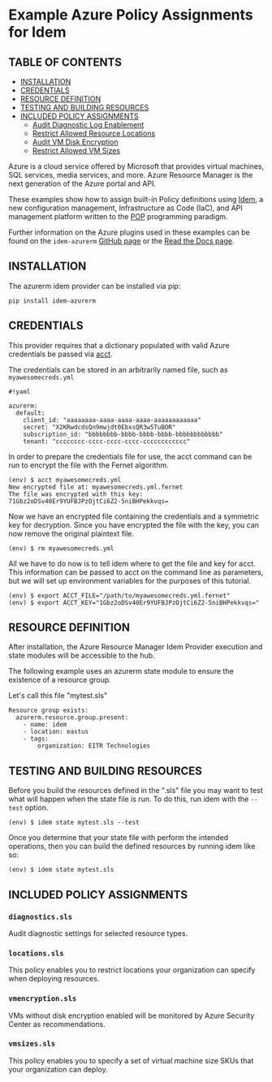 # Example Azure Policy Assignments for Idem

## TABLE OF CONTENTS

- [INSTALLATION](#installation)
- [CREDENTIALS](#credentials)
- [RESOURCE DEFINITION](#resource-definition)
- [TESTING AND BUILDING RESOURCES](#testing-and-building-resources)
- [INCLUDED POLICY ASSIGNMENTS](#included-policy-assignments)
  * [Audit Diagnostic Log Enablement](#diagnosticssls)
  * [Restrict Allowed Resource Locations](#locationssls)
  * [Audit VM Disk Encryption](#vmencryptionsls)
  * [Restrict Allowed VM Sizes](#vmsizessls)

Azure is a cloud service offered by Microsoft that provides virtual machines, SQL services, media services, and more.
Azure Resource Manager is the next generation of the Azure portal and API.

These examples show how to assign built-in Policy definitions using [Idem](https://gitlab.com/saltstack/pop/idem), a new
configuration management, Infrastructure as Code (IaC), and API management platform written to the
[POP](https://gitlab.com/saltstack/pop/pop) programming paradigm.

Further information on the Azure plugins used in these examples can be found on the `idem-azurerm`
[GitHub page](https://github.com/eitrtechnologies/idem-azurerm) or the
[Read the Docs page](https://idem-azurerm.readthedocs.io/en/latest/).

## INSTALLATION
The azurerm idem provider can be installed via pip:
```
pip install idem-azurerm
```

## CREDENTIALS
This provider requires that a dictionary populated with valid Azure credentials be passed via
[acct](https://gitlab.com/saltstack/pop/acct).

The credentials can be stored in an arbitrarily named file, such as `myawesomecreds.yml`
```
#!yaml

azurerm:
  default:
    client_id: "aaaaaaaa-aaaa-aaaa-aaaa-aaaaaaaaaaaa"
    secret: "X2KRwdcdsQn9mwjdt0EbxsQR3w5TuBOR"
    subscription_id: "bbbbbbbb-bbbb-bbbb-bbbb-bbbbbbbbbbbb"
    tenant: "cccccccc-cccc-cccc-cccc-cccccccccccc"
```

In order to prepare the credentials file for use, the acct command can be run to encrypt the file with the Fernet
algorithm.
```
(env) $ acct myawesomecreds.yml
New encrypted file at: myawesomecreds.yml.fernet
The file was encrypted with this key:
71Gbz2oDSv40Er9YUFBJPzOjtCi6Z2-5niBHPekkvqs=
```

Now we have an encrypted file containing the credentials and a symmetric key for decryption. Since you have encrypted
the file with the key, you can now remove the original plaintext file.
```
(env) $ rm myawesomecreds.yml
```

All we have to do now is to tell idem where to get the file and key for acct. This information can be passed to acct on
the command line as parameters, but we will set up environment variables for the purposes of this tutorial.
```
(env) $ export ACCT_FILE="/path/to/myawesomecreds.yml.fernet"
(env) $ export ACCT_KEY="1Gbz2oDSv40Er9YUFBJPzOjtCi6Z2-5niBHPekkvqs="
```

## RESOURCE DEFINITION
After installation, the Azure Resource Manager Idem Provider execution and state modules will be accessible to the hub.

The following example uses an azurerm state module to ensure the existence of a resource group.

Let's call this file "mytest.sls"
```
Resource group exists:
  azurerm.resource.group.present:
    - name: idem
    - location: eastus
    - tags:
        organization: EITR Technologies
```

## TESTING AND BUILDING RESOURCES
Before you build the resources defined in the ".sls" file you may want to test what will happen when the state file is
run. To do this, run idem with the `--test` option.
```
(env) $ idem state mytest.sls --test
```
Once you determine that your state file with perform the intended operations, then you can build the defined resources
by running idem like so:
```
(env) $ idem state mytest.sls
```

## INCLUDED POLICY ASSIGNMENTS

### `diagnostics.sls`
Audit diagnostic settings for selected resource types.

### `locations.sls`
This policy enables you to restrict locations your organization can specify when deploying resources.

### `vmencryption.sls`
VMs without disk encryption enabled will be monitored by Azure Security Center as recommendations.

### `vmsizes.sls`
This policy enables you to specify a set of virtual machine size SKUs that your organization can deploy.
